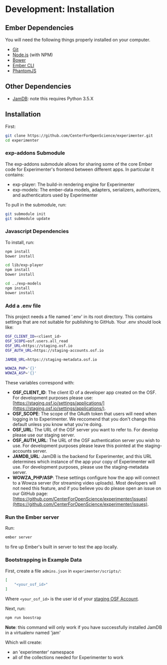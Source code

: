# Development: Installation

## Ember Dependencies

You will need the following things properly installed on your computer.

* [Git](http://git-scm.com/)
* [Node.js](http://nodejs.org/) (with NPM)
* [Bower](http://bower.io/)
* [Ember CLI](http://www.ember-cli.com/)
* [PhantomJS](http://phantomjs.org/)

## Other Dependencies

* [JamDB](http://jamdb.readthedocs.org/en/latest/install.html): note this requires Python 3.5.X

## Installation

First:
```bash
git clone https://github.com/CenterForOpenScience/experimenter.git
cd experimenter
```

### exp-addons Submodule

The exp-addons submodule allows for sharing some of the core Ember code for Experimenter's frontend between different apps. In particular it contains:
- exp-player: The build-in rendering engine for Experimenter
- exp-models: The ember-data models, adapters, serializers, authorizers, and authenticators used by Experimenter

To pull in the submodule, run:
```bash
git submodule init
git submodule update
```

### Javascript Dependencies

To install, run:
```bash
npm install
bower install

cd lib/exp-player
npm install
bower install

cd ../exp-models
npm install
bower install
```

### Add a .env file

This project needs a file named '.env' in its root directory. This contains settings that are not suitable for publishing to GitHub. Your .env should look like:

```bash
OSF_CLIENT_ID=<client_id>
OSF_SCOPE=osf.users.all_read
OSF_URL=https://staging.osf.io	
OSF_AUTH_URL=https://staging-accounts.osf.io

JAMDB_URL=https://staging-metadata.osf.io

WOWZA_PHP='{}'
WOWZA_ASP='{}'
```

These variables correspond with:

- **OSF_CLIENT_ID**: The client ID of a developer app created on the OSF. For development purposes please use: [https://staging.osf.io/settings/applications/](https://staging.osf.io/settings/applications/).
- **OSF_SCOPE**: The scope of the OAuth token that users will need when logging in to Experimenter. We reccomend that you don't change this default unless you know what you're doing.
- **OSF_URL**: The URL of the OSF server you want to refer to. For develop please use our staging server.
- **OSF_AUTH_URL**: The URL of the OSF authentication server you wish to use. For development purposes please leave this pointed at the staging-accounts server.
- **JAMDB_URL**: JamDB is the backend for Experimenter, and this URL determines which instance of the app your copy of Experimenter will use. For development purposes, please use the staging-metadata server.
- **WOWZA_PHP/ASP**: These settings configure how the app will connect to a Wowza server (for streaming video uploads). Most devlopers will not need this feature, and if you believe you do please open an issue on our GitHub page: [https://github.com/CenterForOpenScience/experimenter/issues](https://github.com/CenterForOpenScience/experimenter/issues).


### Run the Ember server

Run:
```bash
ember server
```

to fire up Ember's built in server to test the app locally.

### Bootstrapping in Example Data

First, create a file `admins.json` in `experimenter/scripts/`:

```json
[
    "<your_osf_id>"
]
```

Where `<your_osf_id>` is the user id of your [staging OSF Account](https://staging.osf.io/).

Next, run:
```bash
npm run boostrap
```

**Note**: this command will only work if you have successfully installed JamDB in a virtualenv named 'jam'

Which will create:
- an 'experimenter' namespace
- all of the collections needed for Experimenter to work
